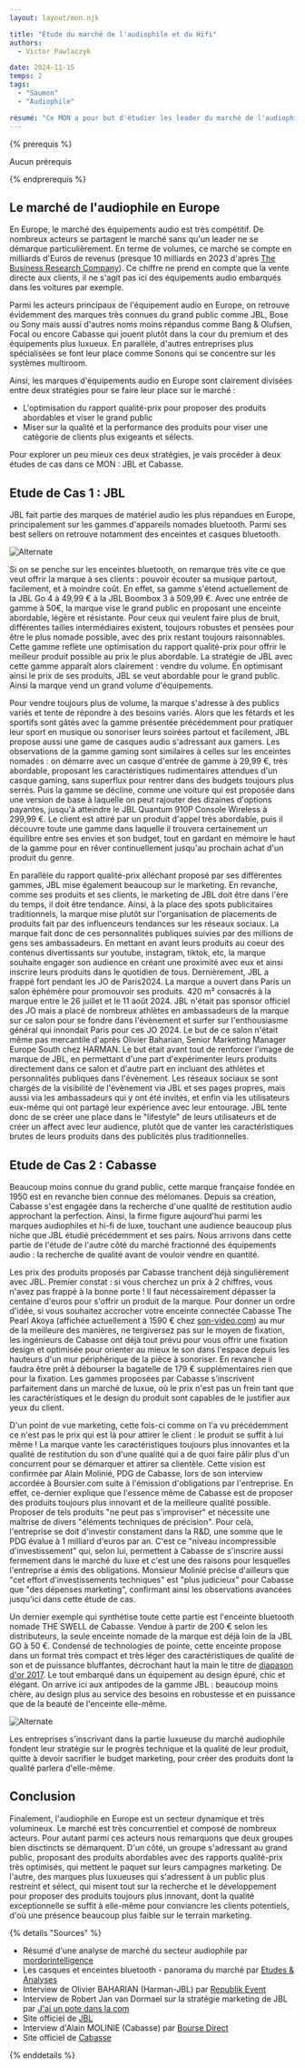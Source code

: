 ```yaml
---
layout: layout/mon.njk

title: "Etude du marché de l'audiophile et du Hifi"
authors:
  - Victor Pawlaczyk

date: 2024-11-15
temps: 2
tags:
  - "Saumon"
  - "Audiophile"

résumé: "Ce MON a pour but d'étudier les leader du marché de l'audiophile et du Hifi en Europe, et d'identifier leur stratégie de compétitivité, les forces et faiblesses de chacun."
---
```


{% prerequis %}

Aucun prérequis

{% endprerequis %}

## Le marché de l'audiophile en Europe

En Europe, le marché des équipements audio est très compétitif. De nombreux acteurs se partagent le marché sans qu'un leader ne se démarque particulièrement. En terme de volumes, ce marché se compte en milliards d'Euros de revenus (presque 10 milliards en 2023 d'après [The Business Research Company](https://www.thebusinessresearchcompany.com/report/audio-equipment-global-market-report)). Ce chiffre ne prend en compte que la vente directe aux clients, il ne s'agit pas ici des équipements audio embarqués dans les voitures par exemple.

Parmi les acteurs principaux de l'équipement audio en Europe, on retrouve évidemment des marques très connues du grand public comme JBL, Bose ou Sony mais aussi d'autres noms moins répandus comme Bang & Olufsen, Focal ou encore Cabasse qui jouent plutôt dans la cour du premium et des équipements plus luxueux. En parallèle, d'autres entreprises plus spécialisées se font leur place comme Sonons qui se concentre sur les systèmes multiroom.

Ainsi, les marques d'équipements audio en Europe sont clairement divisées entre deux stratégies pour se faire leur place sur le marché :

- L'optimisation du rapport qualité-prix pour proposer des produits abordables et viser le grand public
- Miser sur la qualité et la performance des produits pour viser une catégorie de clients plus exigeants et sélects.

Pour explorer un peu mieux ces deux stratégies, je vais procéder à deux études de cas dans ce MON : JBL et Cabasse.

## Etude de Cas 1 : JBL

JBL fait partie des marques de matériel audio les plus répandues en Europe, principalement sur les gammes d'appareils nomades bluetooth. Parmi ses best sellers on retrouve notamment des enceintes et casques bluetooth.

![Alternate](https://raw.githubusercontent.com/do-it-ecm/promo-2024-2025/main/Pawlaczyk-Victor/mon/temps-2.1/jbl-logo.svg)

Si on se penche sur les enceintes bluetooth, on remarque très vite ce que veut offrir la marque à ses clients : pouvoir écouter sa musique partout, facilement, et à moindre coût. En effet, sa gamme s'étend actuellement de la JBL Go 4 à 49,99 € à la JBL Boombox 3 à 509,99 €. Avec une entrée de gamme à 50€, la marque vise le grand public en proposant une enceinte abordable, légère et résistante. Pour ceux qui veulent faire plus de bruit, différentes tailles intermédiaires existent, toujours robustes et pensées pour être le plus nomade possible, avec des prix restant toujours raisonnables. Cette gamme reflète une optimisation du rapport qualité-prix pour offrir le meilleur produit possible au prix le plus abordable. La stratégie de JBL avec cette gamme apparaît alors clairement : vendre du volume. En optimisant ainsi le prix de ses produits, JBL se veut abordable pour le grand public. Ainsi la marque vend un grand volume d'équipements.

Pour vendre toujours plus de volume, la marque s'adresse à des publics variés et tente de répondre à des besoins variés. Alors que les fétards et les sportifs sont gâtés avec la gamme présentée précédemment pour pratiquer leur sport en musique ou sonoriser leurs soirées partout et facilement, JBL propose aussi une game de casques audio s'adressant aux gamers. Les observations de la gamme gaming sont similaires à celles sur les enceintes nomades : on démarre avec un casque d'entrée de gamme à 29,99 €, très abordable, proposant les caractéristiques rudimentaires attendues d'un casque gaming, sans superflux pour rentrer dans des budgets toujours plus serrés. Puis la gamme se décline, comme une voiture qui est proposée dans une version de base à laquelle on peut rajouter des dizaines d'options payantes, jusqu'à atteindre le JBL Quantum 910P Console Wireless à 299,99 €. Le client est attiré par un produit d'appel très abordable, puis il découvre toute une gamme dans laquelle il trouvera certainement un équilibre entre ses envies et son budget, tout en gardant en mémoire le haut de la gamme pour en rêver continuellement jusqu'au prochain achat d'un produit du genre.

En parallèle du rapport qualité-prix alléchant proposé par ses différentes gammes, JBL mise également beaucoup sur le marketing. En revanche, comme ses produits et ses clients, le marketing de JBL doit être dans l'ère du temps, il doit être tendance. Ainsi, à la place des spots publicitaires traditionnels, la marque mise plutôt sur l'organisation de placements de produits fait par des influenceurs tendances sur les réseaux sociaux. La marque fait donc de ces personnalités publiques suivies par des millions de gens ses ambassadeurs. En mettant en avant leurs produits au coeur des contenus divertissants sur youtube, instagram, tiktok, etc, la marque souhaite engager son audience en créant une proximité avec eux et ainsi inscrire leurs produits dans le quotidien de tous. Dernièrement, JBL a frappé fort pendant les JO de Paris2024. La marque a ouvert dans Paris un salon éphémère pour promouvoir ses produits. 420 m² consacrés à la marque entre le 26 juillet et le 11 août 2024. JBL n'était pas sponsor officiel des JO mais a placé de nombreux athlètes en ambassadeurs de la marque sur ce salon pour se fondre dans l'évènement et surfer sur l'enthousiasme général qui innondait Paris pour ces JO 2024. Le but de ce salon n'était même pas mercantile d'après Olivier Baharian, Senior Marketing Manager Europe South chez HARMAN. Le but était avant tout de renforcer l'image de marque de JBL, en permettant d'une part d'expérimenter leurs produits directement dans ce salon et d'autre part en incluant des athlètes et personnalités publiques dans l'évènement. Les réseaux sociaux se sont chargés de la visibilité de l'évènement via JBL et ses pages propres, mais aussi via les ambassadeurs qui y ont été invités, et enfin via les utilisateurs eux-même qui ont partagé leur expérience avec leur entourage. JBL tente donc de se créer une place dans le "lifestyle" de leurs utilisateurs et de créer un affect avec leur audience, plutôt que de vanter les caractéristiques brutes de leurs produits dans des publicités plus traditionnelles.

## Etude de Cas 2 : Cabasse

Beaucoup moins connue du grand public, cette marque française fondée en 1950 est en revanche bien connue des mélomanes. Depuis sa création, Cabasse s'est engagée dans la recherche d'une qualité de restitution audio approchant la perfection. Ainsi, la firme figure aujourd'hui parmi les marques audiophiles et hi-fi de luxe, touchant une audience beaucoup plus niche que JBL étudié précédemment et ses pairs. Nous arrivons dans cette partie de l'étude de l'autre côté du marché fractionné des équipements audio : la recherche de qualité avant de vouloir vendre en quantité.

Les prix des produits proposés par Cabasse tranchent déjà singulièrement avec JBL. Premier constat : si vous cherchez un prix à 2 chiffres, vous n'avez pas frappé à la bonne porte ! Il faut nécessairement dépasser la centaine d'euros pour s'offrir un produit de la marque. Pour donner un ordre d'idée, si vous souhaitez accrocher votre enceinte connectée Cabasse The Pearl Akoya (affichée actuellement à 1590 € chez [son-video.com](https://www.son-video.com/)) au mur de la meilleure des manières, ne tergiversez pas sur le moyen de fixation, les ingénieurs de Cabasse ont déjà tout prévu pour vous offrir une fixation design et optimisée pour orienter au mieux le son dans l'espace depuis les hauteurs d'un mur périphérique de la pièce à sonoriser. En revanche il faudra être prêt à débourser la bagatelle de 179 € supplémentaires rien que pour la fixation. Les gammes proposées par Cabasse s'inscrivent parfaitement dans un marché de luxue, où le prix n'est pas un frein tant que les caractéristiques et le design du produit sont capables de le justifier aux yeux du client.

D'un point de vue marketing, cette fois-ci comme on l'a vu précédemment ce n'est pas le prix qui est là pour attirer le client : le produit se suffit à lui même ! La marque vante les caractéristiques toujours plus innovantes et la qualité de restitution du son d'une qualité qui a de quoi faire pâlir plus d'un concurrent pour se démarquer et attirer sa clientèle. Cette vision est confirmée par Alain Molinié, PDG de Cabasse, lors de son interview accordée à Boursier.com suite à l'émission d'obligations par l'entreprise. En effet, ce-dernier explique que l'essence même de Cabasse est de proposer des produits toujours plus innovant et de la meilleure qualité possible. Proposer de tels produits "ne peut pas s'improviser" et nécessite une maîtrise de divers "éléments techniques de précision". Pour celà, l'entreprise se doit d'investir constament dans la R&D, une somme que le PDG évalue à 1 milliard d'euros par an. C'est ce "niveau incompressible d'investissement" qui, selon lui, permettent à Cabasse de s'inscrire aussi fermement dans le marché du luxe et c'est une des raisons pour lesquelles l'entreprise a émis des obligations. Monsieur Molinié précise d'ailleurs que "cet effort d'investissements techniques" est "plus judicieux" pour Cabasse que "des dépenses marketing", confirmant ainsi les observations avancées jusqu'ici dans cette étude de cas.

Un dernier exemple qui synthétise toute cette partie est l'enceinte bluetooth nomade THE SWELL de Cabasse. Vendue à partir de 200 € selon les distributeurs, la seule enceinte nomade de la marque est déjà loin de la JBL GO à 50 €. Condensé de technologies de pointe, cette enceinte propose dans un format très compact et très léger des caractéristiques de qualité de son et de puissance bluffantes, décrochant haut la main le titre de [diapason d'or 2017](https://www.diapasonmag.fr/diapason-dor-hi-fi/enceintes/diapason-dor-2017-enceintes-connectees-cabasse-swell-24880.html). Le tout embarqué dans un équipement au design épuré, chic et élégant. On arrive ici aux antipodes de la gamme JBL : beaucoup moins chère, au design plus au service des besoins en robustesse et en puissance que de la beauté de l'enceinte elle-même.

![Alternate](https://raw.githubusercontent.com/do-it-ecm/promo-2024-2025/main/Pawlaczyk-Victor/mon/temps-2.1/swell2.lifestyle.jpg)

Les entreprises s'inscrivant dans la partie luxueuse du marché audiophile fondent leur stratégie sur le progrès technique et la qualité de leur produit, quitte à devoir sacrifier le budget marketing, pour créer des produits dont la qualité parlera d'elle-même.

## Conclusion

Finalement, l'audiophile en Europe est un secteur dynamique et très volumineux. Le marché est très concurrentiel et composé de nombreux acteurs. Pour autant parmi ces acteurs nous remarquons que deux groupes bien disctincts se démarquent. D'un côté, un groupe s'adressant au grand public, proposant des produits abordables avec des rapports qualité-prix très optimisés, qui mettent le paquet sur leurs campagnes marketing. De l'autre, des marques plus luxueuses qui s'adressent à un public plus restreint et sélect, qui misent tout sur la recherche et le développement pour proposer des produits toujours plus innovant, dont la qualité exceptionnelle se suffit à elle-même pour conviancre les clients potentiels, d'où une présence beaucoup plus faible sur le terrain marketing.

{% details "Sources" %}

- Résumé d'une analyse de marché du secteur audiophile par [mordorintelligence](https://www.mordorintelligence.com/fr/industry-reports/audio-equipment-market)
- Les casques et enceintes bluetooth - panorama du marché par [Etudes & Analyses](https://www.etudes-et-analyses.com/blog/decryptage-economique/marche-casques-enceintes-bluetooth-05-08-2024.html)
- Interview de Olivier BAHARIAN (Harman-JBL) par [Republik Event](https://www.republik-event.fr/strategies/marques-entreprises/olivier-baharian-harman-jbl-en-evenementiel-notre-statut-de-n-1-nous-pousse-a-montrer-l-exemple.html)
- Interview de Robert Jan van Dormael sur la stratégie marketing de JBL par [J'ai un pote dans la com](https://jai-un-pote-dans-la.com/strategie-marketing-jbl-itw/)
- Site officiel de [JBL](https://fr.jbl.com/our-story.html)
- Interview d'Alain MOLINIE (Cabasse) par [Bourse Direct](https://www.boursedirect.fr/fr/actualites/categorie/interviews/entretien-avec-alain-molinie-pdg-de-cabasse-boursier-7d88aad13c5c00419695f37895724671a2ff08b4)
- Site officiel de [Cabasse](https://www.cabasse.com/fr/)

{% enddetails %}